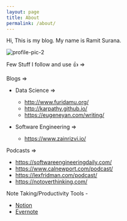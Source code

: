 ```yaml
---
layout: page
title: About
permalink: /about/
---
```


Hi, This is my blog. My name is Ramit Surana.

![profile-pic-2](https://user-images.githubusercontent.com/8342133/103178562-d844ea00-48a9-11eb-8c56-f87574c304ae.jpg)

Few Stuff I follow and use :+1: =>

Blogs =>

* Data Science  =>
    * <http://www.furidamu.org/>
    * <http://karpathy.github.io/>
    * <https://eugeneyan.com/writing/>

* Software Engineering =>
    * <https://www.zainrizvi.io/>

Podcasts =>

* <https://softwareengineeringdaily.com/>
* <https://www.calnewport.com/podcast/>
* <https://lexfridman.com/podcast/>
* <https://notoverthinking.com/>

Note Taking/Productivity Tools  -

* [Notion](https://www.notion.so/)
* [Evernote](https://www.evernote.com/)